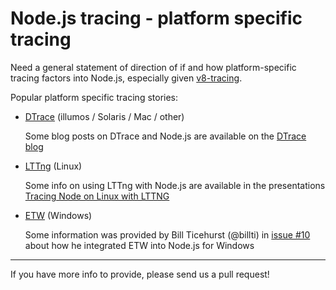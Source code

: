 Node.js tracing - platform specific tracing
================================================================================

Need a general statement of direction of if and how platform-specific tracing
factors into Node.js, especially given [v8-tracing](../v8-tracing/README.md).

Popular platform specific tracing stories:

* [DTrace](http://dtrace.org/blogs/about/) (illumos / Solaris / Mac / other)

  Some blog posts on DTrace and Node.js are available on the
  [DTrace blog](http://dtrace.org/blogs/blog/category/node-js/)

* [LTTng](http://lttng.org/) (Linux)

  Some info on using LTTng with Node.js are available in the presentations
  [Tracing Node on Linux with LTTNG](http://nearform.github.io/tracing-node-lttng-nodejsdublin/)

* [ETW](https://msdn.microsoft.com/en-us/library/windows/desktop/aa363668.aspx)
  (Windows)

  Some information was provided by Bill Ticehurst (@billti) in
  [issue #10](https://github.com/nodejs/tracing-wg/issues/10#issuecomment-137145822)
  about how he integrated ETW into Node.js for Windows


----

If you have more info to provide, please send us a pull request!
